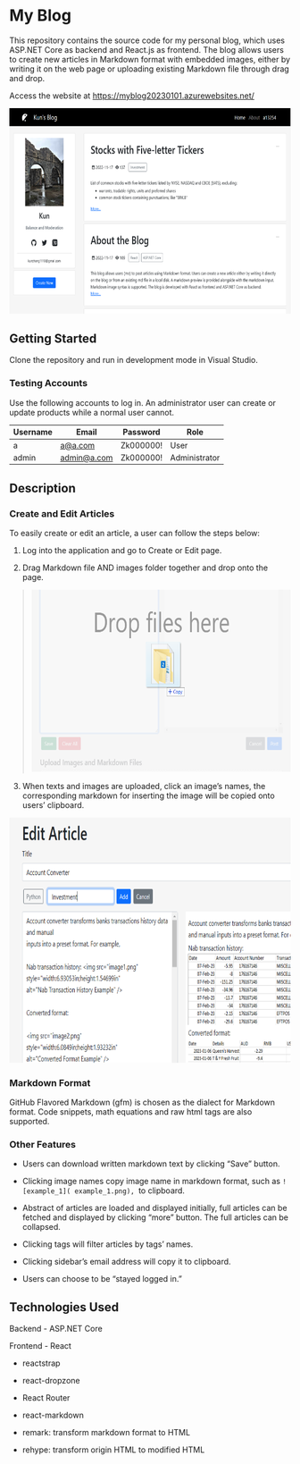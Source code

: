 # My Blog

This repository contains the source code for my personal blog, which
uses ASP.NET Core as backend and React.js as frontend. The blog allows
users to create new articles in Markdown format with embedded images,
either by writing it on the web page or uploading existing Markdown file
through drag and drop.

Access the website at <https://myblog20230101.azurewebsites.net/>

<img src="_readme/media/image1.png" style="width:7in;height:3.83056in"
alt="Graphical user interface, application, email Description automatically generated" />

## Getting Started

Clone the repository and run in development mode in Visual Studio.

### Testing Accounts

Use the following accounts to log in. An administrator user can create
or update products while a normal user cannot.

| **Username** | **Email**   | **Password** | **Role**      |
|--------------|-------------|--------------|---------------|
| a            | a@a.com     | Zk000000!    | User          |
| admin        | admin@a.com | Zk000000!    | Administrator |

## Description

### Create and Edit Articles

To easily create or edit an article, a user can follow the steps below:

1.  Log into the application and go to Create or Edit page.

2.  Drag Markdown file AND images folder together and drop onto the
    page.

> <img src="_readme/media/image2.png"
> style="width:6.30677in;height:3.39739in"
> alt="Graphical user interface, application Description automatically generated" />

3.  When texts and images are uploaded, click an image’s names, the
    corresponding markdown for inserting the image will be copied onto
    users’ clipboard.

<img src="_readme/media/image3.png"
style="width:7in;height:4.56806in" />

### Markdown Format

GitHub Flavored Markdown (gfm) is chosen as the dialect for Markdown
format. Code snippets, math equations and raw html tags are also
supported.

### Other Features

- Users can download written markdown text by clicking “Save” button.

- Clicking image names copy image name in markdown format, such as
  `![example_1]( example_1.png), `to clipboard.

- Abstract of articles are loaded and displayed initially, full articles
  can be fetched and displayed by clicking “more” button. The full
  articles can be collapsed.

- Clicking tags will filter articles by tags’ names.

- Clicking sidebar’s email address will copy it to clipboard.

- Users can choose to be “stayed logged in.”

## Technologies Used

Backend - ASP.NET Core

Frontend - React

- reactstrap

- react-dropzone

- React Router

- react-markdown

- remark: transform markdown format to HTML

- rehype: transform origin HTML to modified HTML
